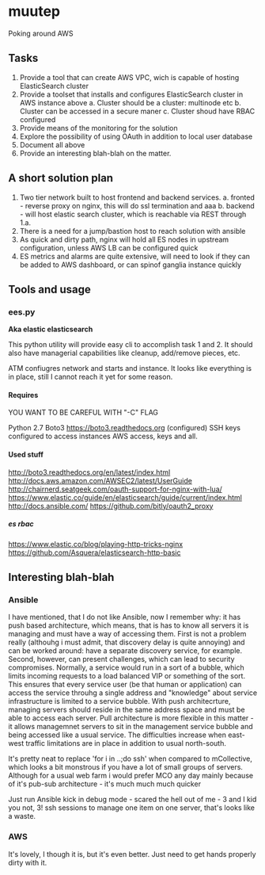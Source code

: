 # muutep

Poking around AWS

## Tasks

1. Provide a tool that can create AWS VPC, wich is capable of hosting ElasticSearch cluster
2. Provide a toolset that installs and configures ElasticSearch cluster in AWS instance above
  a. Cluster should be a cluster: multinode etc
  b. Cluster can be accessed in a secure maner
  c. Cluster shoud have RBAC configured
3. Provide means of the monitoring for the solution
4. Explore the possibility of using OAuth in addition to local user database
5. Document all above
6. Provide an interesting blah-blah on the matter.

## A short solution plan

1. Two tier network built to host frontend and backend services.
  a. fronted - reverse proxy on nginx, this will do ssl termination and aaa
  b. backend - will host elastic search cluster, which is reachable via REST through 1.a.
2. There is a need for a jump/bastion host to reach solution with ansible
3. As quick and dirty path, nginx will hold all ES nodes in upstream configuration, unless AWS LB can be configured quick
4. ES metrics and alarms are quite extensive, will need to look if they can be added to AWS dashboard, or can spinof ganglia instance quickly


## Tools and usage

### ees.py

**Aka elastic elasticsearch**

This python utility will provide easy cli to accomplish task 1 and 2. It should also have managerial capabilities like cleanup, add/remove pieces, etc.

ATM confiugres network and starts and instance. It looks like everything is in place, still I cannot reach it yet for some reason.

#### Requires

YOU WANT TO BE CAREFUL WITH "-C" FLAG

Python 2.7
Boto3 https://boto3.readthedocs.org (configured)
SSH keys configured to access instances
AWS access, keys and all.


#### Used stuff

http://boto3.readthedocs.org/en/latest/index.html
http://docs.aws.amazon.com/AWSEC2/latest/UserGuide
http://chairnerd.seatgeek.com/oauth-support-for-nginx-with-lua/
https://www.elastic.co/guide/en/elasticsearch/guide/current/index.html
http://docs.ansible.com/
https://github.com/bitly/oauth2_proxy

##### es rbac
https://www.elastic.co/blog/playing-http-tricks-nginx
https://github.com/Asquera/elasticsearch-http-basic

## Interesting blah-blah

### Ansible

I have mentioned, that I do not like Ansible, now I remember why: it has push based architecture, which means, that is has to know all servers it is managing and must have a way of accessing them. First is not a problem really (althouhg i must admit, that discovery delay is quite annoying) and can be worked around: have a separate discovery service, for example. Second, however, can present challenges, which can lead to security compromises. Normally, a service would run in a sort of a bubble, which limits incoming requests to a load balanced VIP or something of the sort. This ensures that every service user (be that human or application) can access the service throuhg a single address and "knowledge" about service infrastructure is limited to a service bubble. With push architecrture, managing servers should reside in the same address space and must be able to access each server. Pull architecture is more flexible in this matter - it allows managemnet servers to sit in the management service bubble and being accessed like a usual service. The difficulties increase when east-west traffic limitations are in place in addition to usual north-south.

It's pretty neat to replace 'for i in ..;do ssh' when compared to mCollective, which looks a bit monstrous if you have a lot of small groups of servers. Although for a usual web farm i would prefer
MCO any day mainly because of it's pub-sub architecture - it's much much much quicker

Just run Ansible kick in debug mode - scared the hell out of me - 3 and I kid you not, 3! ssh sessions to manage one item on one server, that's looks like a waste.



### AWS 

It's lovely, I though it is, but it's even better. Just need to get hands properly dirty with it.


